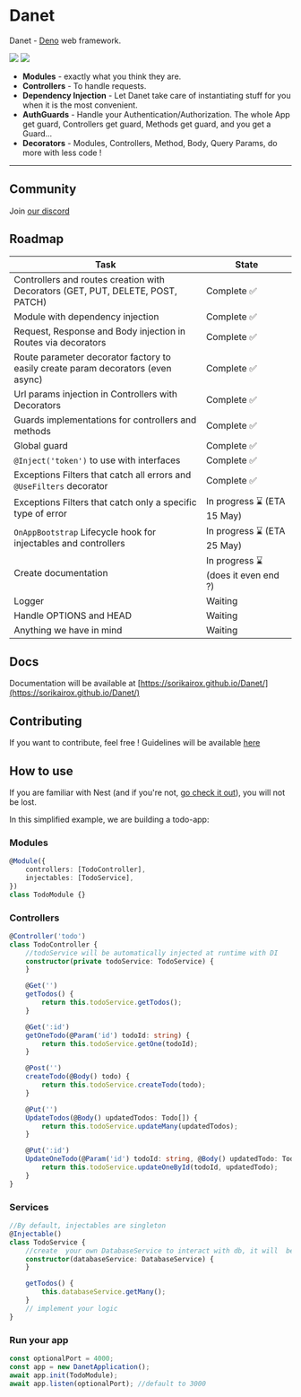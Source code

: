 # Danet

Danet - [Deno](https://github.com/denoland) web framework.

[![](https://github.com/Sorikairox/Danet/actions/workflows/run-tests.yml/badge.svg)](https://github.com/Sorikairox/Danet/actions/workflows/run-tests.yml)
[![](https://codecov.io/gh/Sorikairox/Danet/branch/main/graph/badge.svg?token=R6WXVC669Z)](https://codecov.io/gh/Sorikairox/Danet)

- **Modules** - exactly what you think they are.
- **Controllers** - To handle requests.
- **Dependency Injection** - Let Danet take care of instantiating stuff for you
  when it is the most convenient.
- **AuthGuards** - Handle your Authentication/Authorization. The whole App get
  guard, Controllers get guard, Methods get guard, and you get a Guard...
- **Decorators** - Modules, Controllers, Method, Body, Query Params, do more
  with less code !

---

## Community

Join [our discord](https://discord.gg/tC5qtUJaKP)

## Roadmap

| Task                                                                             | State                              |
| -------------------------------------------------------------------------------- | ---------------------------------- |
| Controllers and routes creation with Decorators (GET, PUT, DELETE, POST, PATCH)  | Complete ✅                         |
| Module with dependency injection                                                 | Complete ✅                         |
| Request, Response and Body injection in Routes via decorators                    | Complete ✅                         |
| Route parameter decorator factory to easily create param decorators (even async) | Complete ✅                         |
| Url params injection in Controllers with Decorators                              | Complete ✅                         |
| Guards implementations for controllers and methods                               | Complete ✅                         |
| Global guard                                                                     | Complete ✅                         |
| `@Inject('token')` to use with interfaces                                        | Complete ✅                         |
| Exceptions Filters that catch all errors and `@UseFilters` decorator             | Complete ✅                         |
| Exceptions Filters that catch only a specific type of error                      | In progress ⌛ (ETA 15 May)         |
| `OnAppBootstrap` Lifecycle hook for injectables and controllers                  | In progress ⌛ (ETA 25 May)         |
| Create documentation                                                             | In progress ⌛ (does it even end ?) |
| Logger                                                                           | Waiting                            |
| Handle OPTIONS and HEAD                                                          | Waiting                            |
| Anything we have in mind                                                         | Waiting                            |

## Docs

Documentation will be available at
[https://sorikairox.github.io/Danet/](https://sorikairox.github.io/Danet/)

## Contributing

If you want to contribute, feel free ! Guidelines will be available
[here](https://github.com/Sorikairox/Danet/blob/main/CONTRIBUTING.md)

## How to use

If you are familiar with Nest (and if you're not,
[go check it out](https://nestjs.com/)), you will not be lost.

In this simplified example, we are building a todo-app:

### Modules

```ts
@Module({
	controllers: [TodoController],
	injectables: [TodoService],
})
class TodoModule {}
```

### Controllers

```ts
@Controller('todo')
class TodoController {
	//todoService will be automatically injected at runtime with DI
	constructor(private todoService: TodoService) {
	}

	@Get('')
	getTodos() {
		return this.todoService.getTodos();
	}

	@Get(':id')
	getOneTodo(@Param('id') todoId: string) {
		return this.todoService.getOne(todoId);
	}

	@Post('')
	createTodo(@Body() todo) {
		return this.todoService.createTodo(todo);
	}

	@Put('')
	UpdateTodos(@Body() updatedTodos: Todo[]) {
		return this.todoService.updateMany(updatedTodos);
	}

	@Put(':id')
	UpdateOneTodo(@Param('id') todoId: string, @Body() updatedTodo: Todo) {
		return this.todoService.updateOneById(todoId, updatedTodo);
	}
}
```

### Services

```ts
//By default, injectables are singleton
@Injectable()
class TodoService {
	//create  your own DatabaseService to interact with db, it will  be injected
	constructor(databaseService: DatabaseService) {
	}

	getTodos() {
		this.databaseService.getMany();
	}
	// implement your logic
}
```

### Run your app

```ts
const optionalPort = 4000;
const app = new DanetApplication();
await app.init(TodoModule);
await app.listen(optionalPort); //default to 3000
```
